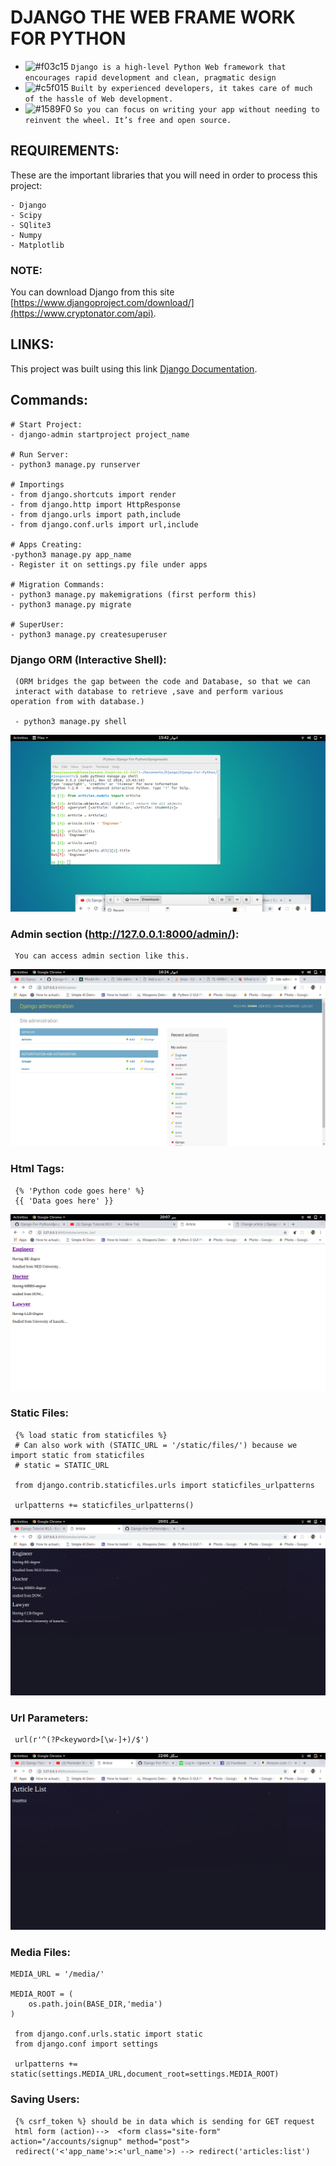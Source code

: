 # DJANGO THE WEB FRAME WORK FOR PYTHON
- ![#f03c15](https://placehold.it/15/f03c15/000000?text=+) `Django is a high-level Python Web framework that encourages rapid development and clean, pragmatic design`
- ![#c5f015](https://placehold.it/15/c5f015/000000?text=+) `Built by experienced developers, it takes care of much of the hassle of Web development.`
- ![#1589F0](https://placehold.it/15/1589F0/000000?text=+) `So you can focus on writing your app without needing to reinvent the wheel. It’s free and open source.`

## REQUIREMENTS:

These are the important libraries that you will need in order to process this project:

```
- Django
- Scipy
- SQlite3
- Numpy
- Matplotlib
```
    
### NOTE:

You can download Django from this site [https://www.djangoproject.com/download/](https://www.cryptonator.com/api).

## LINKS:

This project was built using this link [Django Documentation](https://www.djangoproject.com/).

## Commands:
 
 ``` 
# Start Project:
- django-admin startproject project_name 

 # Run Server:
 - python3 manage.py runserver

 # Importings
 - from django.shortcuts import render
 - from django.http import HttpResponse
 - from django.urls import path,include
 - from django.conf.urls import url,include

# Apps Creating: 
 -python3 manage.py app_name 
 - Register it on settings.py file under apps 
 
 # Migration Commands:
 - python3 manage.py makemigrations (first perform this)
 - python3 manage.py migrate

 # SuperUser:
 - python3 manage.py createsuperuser

 ```

### Django ORM (Interactive Shell):
```
 (ORM bridges the gap between the code and Database, so that we can 
 interact with database to retrieve ,save and perform various operation from with database.)

 - python3 manage.py shell
```
 ![](screenshots/models.png)

### Admin section (http://127.0.0.1:8000/admin/):
```
 You can access admin section like this.
```
 ![](screenshots/admin.png)

### Html Tags:
```
 {% 'Python code goes here' %}
 {{ 'Data goes here' }}
```
 ![](screenshots/html_tags.png)

### Static Files:
```
 {% load static from staticfiles %}
 # Can also work with (STATIC_URL = '/static/files/') because we import static from staticfiles
 # static = STATIC_URL
 
 from django.contrib.staticfiles.urls import staticfiles_urlpatterns 

 urlpatterns += staticfiles_urlpatterns()

```
 ![](screenshots/stars_ss.png)

### Url Parameters:
```
 url(r'^(?P<keyword>[\w-]+)/$')
```
 ![](screenshots/url_params.png)

### Media Files:
```
MEDIA_URL = '/media/'

MEDIA_ROOT = (
    os.path.join(BASE_DIR,'media')
)

 from django.conf.urls.static import static
 from django.conf import settings

 urlpatterns += static(settings.MEDIA_URL,document_root=settings.MEDIA_ROOT)
```
### Saving Users:
```
 {% csrf_token %} should be in data which is sending for GET request
 html form (action)-->  <form class="site-form" action="/accounts/signup" method="post">
 redirect('<'app_name'>:<'url_name'>) --> redirect('articles:list')
```